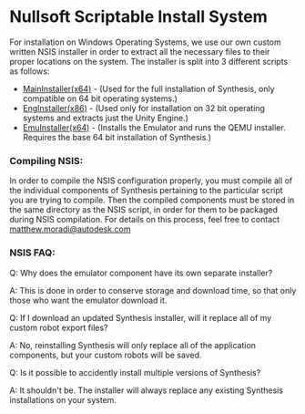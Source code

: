# Nullsoft Scriptable Install System

For installation on Windows Operating Systems, we use our own custom written NSIS installer in order to extract all the necessary files to their proper locations on the system. The installer is split into 3 different scripts as follows:

- [MainInstaller(x64)](https://github.com/Autodesk/synthesis/blob/master/installer/MainInstaller.nsi) - (Used for the full installation of Synthesis, only compatible on 64 bit operating systems.)
- [EngInstaller(x86)](https://github.com/Autodesk/synthesis/blob/master/installer/EngInstaller(x86).nsi) - (Used only for installation on 32 bit operating systems and extracts just the Unity Engine.)
- [EmuInstaller(x64)](https://github.com/Autodesk/synthesis/blob/master/installer/EmuInstaller.nsi) - (Installs the Emulator and runs the QEMU installer. Requires the base 64 bit installation of Synthesis.)

### Compiling NSIS:
In order to compile the NSIS configuration properly, you must compile all of the individual components of Synthesis pertaining to the particular script you are trying to compile. Then the compiled components must be stored in the same directory as the NSIS script, in order for them to be packaged during NSIS compilation. For details on this process, feel free to contact matthew.moradi@autodesk.com

### NSIS FAQ:

Q: Why does the emulator component have its own separate installer?

A: This is done in order to conserve storage and download time, so that only those who want the emulator download it.

Q: If I download an updated Synthesis installer, will it replace all of my custom robot export files?

A: No, reinstalling Synthesis will only replace all of the application components, but your custom robots will be saved.

Q: Is it possible to accidently install multiple versions of Synthesis?

A: It shouldn't be. The installer will always replace any existing Synthesis installations on your system.
